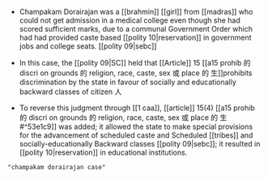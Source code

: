 - Champakam Dorairajan was a [[brahmin]] [[girl]] from [[madras]] who could not get admission in a medical college even though she had scored sufficient marks, due to a communal Government Order which had had provided caste based [[polity 10|reservation]] in government jobs and college seats. [[polity 09|sebc]]
  
- In this case, the [[polity 09|SC]] held that [[Article]] 15 [[a15 prohib 的 discri on grounds 的 religion, race, caste, sex 或 place 的 生]]prohibits discrimination by the state in favour of socially and educationally backward classes of citizen 人
  
- To reverse this judgment through [[1 caa]], [[article]] 15(4) [[a15 prohib 的 discri on grounds 的 religion, race, caste, sex 或 place 的 生#^53e1c9]] was added; it allowed the state to make special provisions for the advancement of scheduled caste and Scheduled [[tribes]] and socially-educationally Backward classes [[polity 09|sebc]]; it resulted in [[polity 10|reservation]] in educational institutions.
```query 2021-09-28 18:21
"champakam dorairajan case"
```